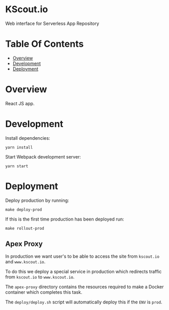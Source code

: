 # KScout.io
Web interface for Serverless App Repository

# Table Of Contents
- [Overview](#overview)
- [Development](#development)
- [Deployment](#deployment)

# Overview
React JS app.

# Development
Install dependencies:

```
yarn install
```

Start Webpack development server:

```
yarn start
```

# Deployment
Deploy production by running:

```
make deploy-prod
```

If this is the first time production has been deployed run:

```
make rollout-prod
```

## Apex Proxy
In production we want user's to be able to access the site from `kscout.io`
and `www.kscout.io`.  

To do this we deploy a special service in production which redirects 
traffic from `kscout.io` to `www.kscout.io`.  

The `apex-proxy` directory contains the resources required to make a Docker
container which completes this task.  

The `deploy/deploy.sh` script will automatically deploy this if the `ENV`
is `prod`.

